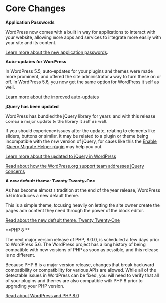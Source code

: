 # Core Changes

**Application Passwords**

WordPress now comes with a built in way for applications to interact with your website, allowing more apps and services
to integrate more easily with your site and its content.

[Learn more about the new application passwords](https://make.wordpress.org/core/2020/11/05/application-passwords-integration-guide/).

**Auto-updates for WordPress**

In WordPress 5.5, auto-updates for your plugins and themes were made more prominent, and offered the site administrator 
a way to turn these on or off. In WordPress 5.6, you now get the same option for WordPress it self as well.

[Learn more about the improved auto-updates](https://make.wordpress.org/core/2020/11/24/core-major-versions-auto-updates-ui-changes-in-wordpress-5-6-correction/)

**jQuery has been updated**

WordPress has bundled the jQuery library for years, and with this release comes a major update to the library it self as well.

If you should experience issues after the update, relating to elements like sliders, buttons or similar, it may be related
to a plugin or theme being incompatible with the new version of jQuery, for cases like this the [Enable jQuery Migrate Helper plugin](https://wordpress.org/plugins/enable-jquery-migrate-helper) may help you out.

[Learn more about the updated to jQuery in WordPress](https://make.wordpress.org/core/2020/11/05/updating-core-jquery-to-version-3-part-2/)

[Read about how the WordPress.org support team addresses jQuery concerns](https://make.wordpress.org/support/2020/12/handling-potential-jquery-issues-in-wordpress-5-6/)

**A new default theme: Twenty Twenty-One**

As has become almost a tradition at the end of the year release, WordPress 5.6 introduces a new default theme.

This is a simple theme, focusing heavily on letting the site owner create the pages adn ocntent they need through the power
of the block editor.

[Read about the new default theme, Twenty Twenty-One](https://make.wordpress.org/core/2020/09/23/introducing-twenty-twenty-one/)

**PHP 8 **

The next major version release of PHP, 8.0.0, is scheduled a few days prior to WordPress 5.6. The WordPress project has 
a long history of being compatible with new versions of PHP as soon as possible, and this release is no different.

Because PHP 8 is a major version release, changes that break backward compatibility or compatibility for various APIs are allowed.
While all of the detectable issues in WordPress can be fixed, you will need to verify that all of your plugins and themes 
are also compatible with PHP 8 prior to upgrading your PHP version.

[Read about WordPress and PHP 8.0](https://make.wordpress.org/core/2020/11/23/wordpress-and-php-8-0/)